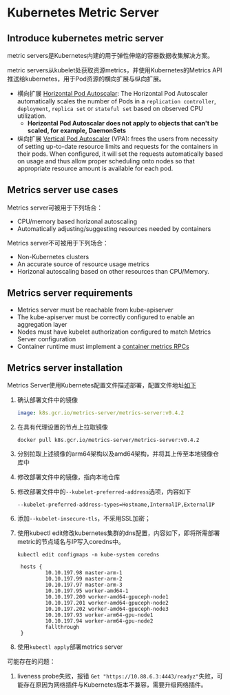 # Kubernetes Metric Server

## Introduce kubernetes metric server

metric servers是Kubernetes内建的用于弹性伸缩的容器数据收集解决方案。

metric servers从kubelet处获取资源metrics，并使用Kubernetes的Metrics API推送给kubernetes，用于Pod资源的横向扩展与纵向扩展。

+ 横向扩展 [Horizontal Pod Autoscalar](https://kubernetes.io/docs/tasks/run-application/horizontal-pod-autoscale/): The Horizontal Pod Autoscaler automatically scales the number of Pods in a `replication controller`, `deployment`, `replica set` or `stateful set` based on observed CPU utilization.
  + **Horizontal Pod Autoscalar does not apply to objects that can't be scaled, for example, DaemonSets**
+ 纵向扩展 [Vertical Pod Autoscaler](https://github.com/kubernetes/autoscaler/tree/master/vertical-pod-autoscaler) (VPA): frees the users from necessity of setting up-to-date resource limits and requests for the containers in their pods. When configured, it will set the requests automatically based on usage and thus allow proper scheduling onto nodes so that appropriate resource amount is available for each pod.

## Metrics server use cases

Metrics server可被用于下列场合：

+ CPU/memory based horizonal autoscaling
+ Automatically adjusting/suggesting resources needed by containers

Metrics server不可被用于下列场合：

+ Non-Kubernetes clusters
+ An accurate source of resource usage metrics
+ Horizonal autoscaling based on other resources than CPU/Memory.

## Metrics server requirements

+ Metrics server must be reachable from kube-apiserver
+ The kube-apiserver must be correctly configured to enable an aggregation layer
+ Nodes must have kubelet authorization configured to match Metrics Server configuration
+ Container runtime must implement a [container metrics RPCs](https://github.com/kubernetes/community/blob/master/contributors/devel/sig-node/cri-container-stats.md)

## Metrics server installation

Metrics Server使用Kubernetes配置文件描述部署，配置文件地址[如下](https://github.com/kubernetes-sigs/metrics-server/releases/latest/download/components.yaml)

1. 确认部署文件中的镜像
   
   ```yaml
   image: k8s.gcr.io/metrics-server/metrics-server:v0.4.2
   ```

2. 在具有代理设置的节点上拉取镜像
   
   ```
   docker pull k8s.gcr.io/metrics-server/metrics-server:v0.4.2
   ```

3. 分别拉取上述镜像的arm64架构以及amd64架构，并将其上传至本地镜像仓库中
4. 修改部署文件中的镜像，指向本地仓库
5. 修改部署文件中的`--kubelet-preferred-address`选项，内容如下
   
   ```
   --kubelet-preferred-address-types=Hostname,InternalIP,ExternalIP
   ```

6. 添加`--kubelet-insecure-tls`，不采用SSL加密；

7. 使用kubectl edit修改kubernetes集群的dns配置，内容如下，即将所需部署metric的节点域名与IP写入coredns中。
   
   ```
   kubectl edit configmaps -n kube-system coredns
   
    hosts {
            10.10.197.98 master-arm-1
            10.10.197.99 master-arm-2
            10.10.197.97 master-arm-3
            10.10.197.95 worker-amd64-1
            10.10.197.200 worker-amd64-gpuceph-node1
            10.10.197.201 worker-amd64-gpuceph-node2
            10.10.197.202 worker-amd64-gpuceph-node3
            10.10.197.93 worker-arm64-gpu-node1
            10.10.197.94 worker-arm64-gpu-node2
            fallthrough
    }

   ```

8. 使用`kubectl apply`部署metrics server
   
可能存在的问题：

1. liveness probe失败，报错 `Get "https://10.88.6.3:4443/readyz"`失败，可能存在原因为网络插件与Kubernetes版本不兼容，需要升级网络插件。
